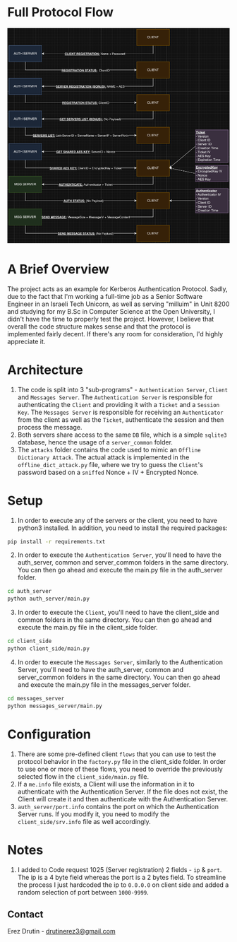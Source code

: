# Full Protocol Flow
![Maman16 Full Flow](./assets/maman16_full_flow.png)

# A Brief Overview
The project acts as an example for Kerberos Authentication Protocol. Sadly, 
due to the fact that I'm working a full-time job as a Senior Software 
Engineer in an Israeli Tech Unicorn, as well as serving "milluim" in Unit 
8200 and studying for my B.Sc in Computer Science at the Open University, I 
didn't have the time to properly test the project. However, I believe that 
overall the code structure makes sense and that the protocol is implemented 
fairly decent. If there's any room for consideration, I'd highly appreciate it.

# Architecture
1. The code is split into 3 "sub-programs" - `Authentication Server`, `Client` 
   and `Messages Server`. The `Authentication Server` is responsible for
   authenticating the `Client` and providing it with a `Ticket` and a 
   `Session Key`. The `Messages Server` is responsible for receiving 
   an `Authenticator` from the client as well as the `Ticket`, authenticate 
   the session and then process the message.
2. Both servers share access to the same `DB` file, which is a simple 
   `sqlite3` database, hence the usage of a `server_common` folder.
3. The `attacks` folder contains the code used to mimic an `Offline 
   Dictionary Attack`. The actual attack is implemented in the
   `offline_dict_attack.py` file, where we try to guess the `Client`'s 
   password based on a `sniffed` Nonce + IV + Encrypted Nonce.

# Setup
1. In order to execute any of the servers or the client, you need to have 
python3 installed. In addition, you need to install the required packages:
```bash
pip install -r requirements.txt
```

2. In order to execute the `Authentication Server`, you'll need to have the 
   auth_server, common and server_common folders in the same directory. You 
   can then go ahead and execute the main.py file in the auth_server folder.
```bash
cd auth_server
python auth_server/main.py
```

3. In order to execute the `Client`, you'll need to have the client_side 
   and common folders in the same directory. You  can then go ahead and 
   execute the main.py file in the client_side folder.
```bash
cd client_side
python client_side/main.py
```

4. In order to execute the `Messages Server`, similarly to the 
   Authentication Server, you'll need to have the auth_server, common and
   server_common folders in the same directory. You can then go ahead and
   execute the main.py file in the messages_server folder.
```bash
cd messages_server
python messages_server/main.py
```

# Configuration
1. There are some pre-defined client `flows` that you can use to test the 
   protocol behavior in the `factory.py` file in the client_side folder. In 
   order to use one or more of these flows, you need to override the 
   previously selected flow in the `client_side/main.py` file.
2. If a `me.info` file exists, a Client will use the information in it to 
   authenticate with the Authentication Server. If the file does not exist, 
   the Client will create it and then authenticate with the Authentication 
   Server.
3. `auth_server/port.info` contains the port on which the Authentication 
   Server runs. If you modify it, you need to modify the
   `client_side/srv.info` file as well accordingly.

# Notes
1. I added to Code request 1025 (Server registration) 2 fields - `ip` & `port`.
   The ip is a 4 byte field whereas the port is a 2 bytes field. To 
   streamline the process I just hardcoded the ip to `0.0.0.0` on client 
   side and added a random selection of port between `1000-9999`.

## Contact
Erez Drutin - drutinerez3@gmail.com